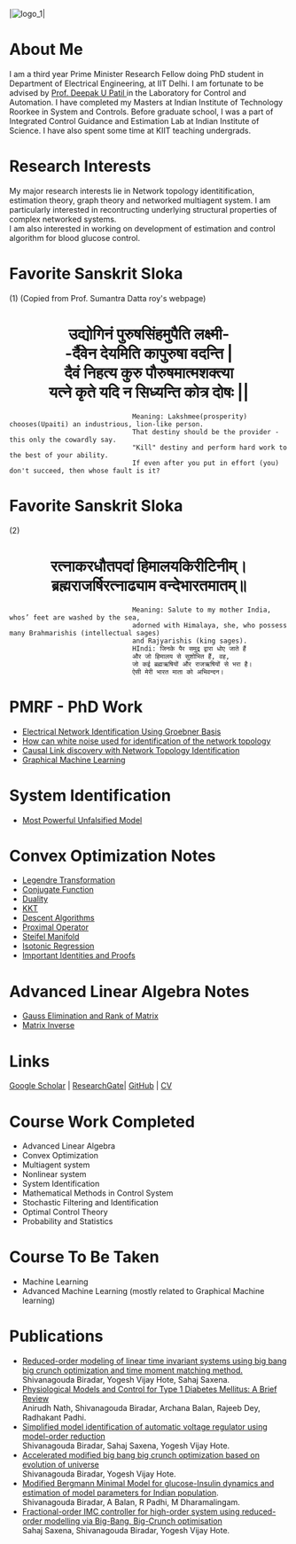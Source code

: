 |![logo_1](https://user-images.githubusercontent.com/65863581/84593905-73292a00-ae6c-11ea-85cc-eb32765471a4.jpg)|

# About Me 

I am a third year Prime Minister Research Fellow doing PhD student in Department of Electrical Engineering, at IIT Delhi. I am fortunate to be advised by [Prof. Deepak U Patil ](http://web.iitd.ac.in/~deepakpatil/) in the Laboratory for Control and Automation. I have completed my Masters at Indian Institute of Technology Roorkee in System and Controls. 
Before graduate school, I was a part of Integrated Control Guidance and Estimation Lab at Indian Institute of Science. 
I have also spent some time at KIIT teaching undergrads.

# Research Interests

My major research interests lie in Network topology identitification, estimation theory, graph theory and networked multiagent system.  I am particularly interested in recontructing underlying structural properties of complex networked systems. <br /> I am also interested in working on development of estimation and control algorithm for blood glucose control.
# Favorite Sanskrit Sloka
(1)
(Copied from Prof. Sumantra Datta roy's webpage)
                                   <h1 align="center">उद्योगिनं पुरुषसिंहमुपैति लक्ष्मी-<br>
                                                    -र्दैवेन देयमिति कापुरुषा वदन्ति |<br>
                                                     दैवं निहत्य कुरु पौरुषमात्मशक्त्या<br>
                                                    यत्ने कृते यदि न सिध्यन्ति कोत्र दोषः ||</h1>
                                  
                                   Meaning: Lakshmee(prosperity) chooses(Upaiti) an industrious, lion-like person.
                                   That destiny should be the provider - this only the cowardly say. 
                                   "Kill" destiny and perform hard work to the best of your ability. 
                                   If even after you put in effort (you) don't succeed, then whose fault is it? 
       
# Favorite Sanskrit Sloka
(2)
                                        <h1 align="center">रत्नाकरधौतपदां हिमालयकिरीटिनीम्।<br>
                                                    ब्रह्मराजर्षिरत्नाढ्याम वन्देभारतमातम्॥</h1>
                                                    
                                   Meaning: Salute to my mother India, whos’ feet are washed by the sea, 
                                   adorned with Himalaya, she, who possess many Brahmarishis (intellectual sages) 
                                   and Rajyarishis (king sages).
                                   HIndi: जिनके पैर समुद्र द्वारा धोए जाते हैं 
                                   और जो हिमालय से सुशोभित हैं, वह, 
                                   जो कई ब्रह्मऋषियों और राजऋषियों से भरा है। 
                                   ऐसी मेरी भारत माता को अभिवन्दन।       
       
                                   
# PMRF - PhD Work
 - [Electrical Network Identification Using Groebner Basis](https://github.com/ShivanB/Shivan-Biradar/blob/master/Net_ID_Grob.md)<br>
 - [How can white noise used for identification of the network topology](https://github.com/ShivanB/Shivan-Biradar/blob/master/White_Noise_ID.md)<br>
 - [Causal Link discovery with Network Topology Identification](https://github.com/ShivanB/Shivan-Biradar/blob/master/Causal_link_ID.md)<br>
 - [Graphical Machine Learning](https://github.com/ShivanB/Shivan-Biradar/blob/master/GML.md)
 
 # System Identification
 - [Most Powerful Unfalsified Model](https://github.com/ShivanB/Shivan-Biradar/blob/master/mpum.ipynb)
 
# Convex Optimization Notes 
- [Legendre Transformation](https://github.com/ShivanB/Shivan-Biradar/blob/master/doc/0806.1147.pdf)
- [Conjugate Function]()
- [Duality]()  
- [KKT]()  
- [Descent Algorithms](https://github.com/ShivanB/Shivan-Biradar/blob/master/Desc_Algo.ipynb) <br>
- [Proximal Operator](https://github.com/ShivanB/Shivan-Biradar/blob/master/Proximal_Operator.ipynb) <br>
- [Steifel Manifold]()
- [Isotonic Regression]()
- [Important Identities and Proofs]()

# Advanced Linear Algebra Notes
- [Gauss Elimination and Rank of Matrix]()
- [Matrix Inverse]()


# Links
[Google Scholar](https://scholar.google.com/citations?user=R8c6wqUAAAAJ&hl=en) | [ResearchGate](https://www.researchgate.net/profile/Shivanagouda_Biradar3)| [GitHub](https://github.com/ShiBirIIT) | [CV](/doc/Professional_CV.pdf)

# Course Work Completed
- Advanced Linear Algebra
- Convex Optimization
- Multiagent system
- Nonlinear system
- System Identification
- Mathematical Methods in Control System
- Stochastic Filtering and Identification
- Optimal Control Theory
- Probability and Statistics

# Course To Be Taken
- Machine Learning
- Advanced Machine Learning (mostly related to Graphical Machine learning) 

# Publications
- [Reduced-order modeling of linear time invariant systems using big bang big crunch optimization and time moment matching method.](https://www.sciencedirect.com/science/article/pii/S0307904X16301317)<br /> Shivanagouda Biradar, Yogesh Vijay Hote, Sahaj Saxena.<br />
- [Physiological Models and Control for Type 1 Diabetes Mellitus: A Brief Review](https://www.sciencedirect.com/science/article/pii/S2405896318302416)<br /> Anirudh Nath, Shivanagouda Biradar, Archana Balan, Rajeeb Dey, Radhakant Padhi.<br />
- [Simplified model identification of automatic voltage regulator using model-order reduction](https://ieeexplore.ieee.org/abstract/document/7274985)<br />Shivanagouda Biradar, Sahaj Saxena, Yogesh Vijay Hote.<br /> 
- [Accelerated modified big bang big crunch optimization based on evolution of universe](https://ieeexplore.ieee.org/abstract/document/8263028)<br />Shivanagouda Biradar, Yogesh Vijay Hote.<br />
- [Modified Bergmann Minimal Model for glucose-Insulin dynamics and estimation of model parameters for Indian population](https://www.semanticscholar.org/paper/MODIFIED-BERGMAN-MINIMAL-MODEL-FOR-GLUCOSE-INSULIN-Biradar-Balan/2953cf8f5a09b2592aaaeaaab2d8982419b09608).<br /> Shivanagouda Biradar, A Balan, R Padhi, M Dharamalingam.
- [Fractional-order IMC controller for high-order system using reduced-order modelling via Big-Bang, Big-Crunch optimisation](https://www.tandfonline.com/doi/full/10.1080/00207721.2021.1942587) <br /> Sahaj Saxena, Shivanagouda Biradar, Yogesh Vijay Hote.  <br />
